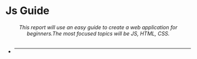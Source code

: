 <h1 aling="center">Js Guide</h1>
<h6 align="center">This report will use an easy guide to create a web application for beginners.The most focused topics will be JS, HTML, CSS.</h6>

- <hr/>
